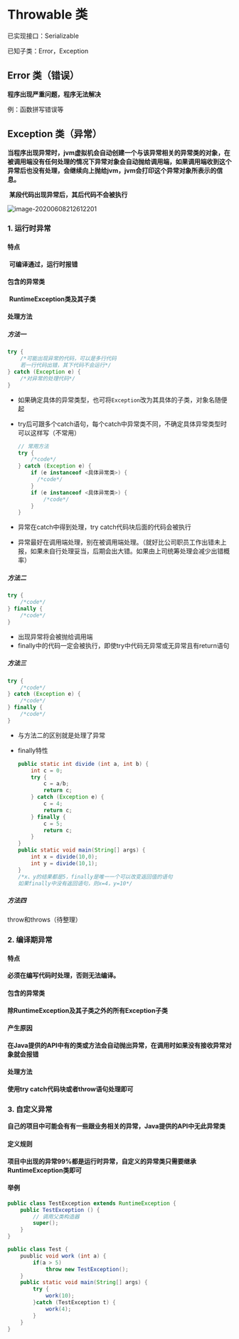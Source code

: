 # Throwable 类

已实现接口：Serializable

已知子类：Error，Exception

## Error 类（错误）

**程序出现严重问题，程序无法解决**

例：函数拼写错误等

## Exception 类（异常）

​	**当程序出现异常时，jvm虚拟机会自动创建一个与该异常相关的异常类的对象，在被调用端没有任何处理的情况下异常对象会自动抛给调用端，如果调用端收到这个异常后也没有处理，会继续向上抛给jvm，jvm会打印这个异常对象所表示的信息。**

​	**某段代码出现异常后，其后代码不会被执行**

![image-20200608212612201](https://gitee.com/silent-passer/Img/raw/master/img/image-20200608212612201.png)

### 1. 运行时异常

#### 特点

​	**可编译通过，运行时报错**

#### 包含的异常类

​	**RuntimeException类及其子类**

#### 处理方法

##### 方法一

```java
try {
	/*可能出现异常的代码，可以是多行代码
	若一行代码出错，其下代码不会运行*/    
} catch (Exception e) {
    /*对异常的处理代码*/
}
```

- 如果确定具体的异常类型，也可将`Exception`改为其具体的子类，对象名随便起

- try后可跟多个catch语句，每个catch中异常类不同，不确定具体异常类型时可以这样写（不常用）

  ```java
  // 常用方法
  try {
      /*code*/
  } catch (Exception e) {
      if (e instanceof <具体异常类>) {
      	/*code*/
      }
      if (e instanceof <具体异常类>) {
          /*code*/
      }
  }
  ```

  

- 异常在catch中得到处理，try catch代码块后面的代码会被执行

- 异常最好在调用端处理，别在被调用端处理。（就好比公司职员工作出错未上报，如果未自行处理妥当，后期会出大错。如果由上司统筹处理会减少出错概率）

##### 方法二

```java
try {
    /*code*/
} finally {
    /*code*/
}
```

- 出现异常将会被抛给调用端
- finally中的代码一定会被执行，即使try中代码无异常或无异常且有return语句

##### 方法三

```java
try {
    /*code*/
} catch (Exception e) {
    /*code*/
} finally {
    /*code*/
}
```

- 与方法二的区别就是处理了异常

- finally特性

  ```java
  public static int divide (int a, int b) {
      int c = 0;
      try {
          c = a/b;
          return c;
      } catch (Exception e) {
          c = 4;
          return c;
      } finally {
          c = 5;
          return c;
      }
  }
  public static void main(String[] args) {
      int x = divide(10,0);
      int y = divide(10,1);
  }
  /*x、y的结果都是5，finally是唯一一个可以改变返回值的语句
  如果finally中没有返回语句，则x=4，y=10*/
  ```

##### 方法四

throw和throws（待整理）

### 2. 编译期异常

#### 特点

**必须在编写代码时处理，否则无法编译。**

#### 包含的异常类

**除RuntimeException及其子类之外的所有Exception子类**

#### 产生原因

**在Java提供的API中有的类或方法会自动抛出异常，在调用时如果没有接收异常对象就会报错**

#### 处理方法

**使用try catch代码块或者throw语句处理即可**

### 3. 自定义异常

**自己的项目中可能会有有一些跟业务相关的异常，Java提供的API中无此异常类**

#### 定义规则

**项目中出现的异常99%都是运行时异常，自定义的异常类只需要继承RuntimeException类即可**

#### 举例

```java
public class TestException extends RuntimeException {
    public TestException () {
        // 调用父类构造器
        super();
    }
}
```

```java
public class Test {
    puublic void work (int a) {
        if(a > 5)
            throw new TestException();
    }
    public static void main(String[] args) {
        try {
            work(10);
        }catch (TestException t) {
            work(4);
        }
    }
}
```

